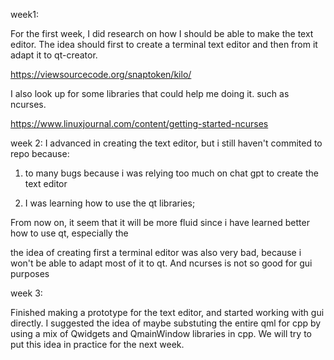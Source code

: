 week1:


For the first week, I did research on how I should be able to make the 
text editor. The idea should first to create a terminal text editor and
then from it adapt it to qt-creator.

https://viewsourcecode.org/snaptoken/kilo/

I also look up for some libraries that could help me doing it. such as ncurses.

https://www.linuxjournal.com/content/getting-started-ncurses


week 2:
I advanced in creating the text editor, but i still haven't commited to repo because:

1) to many bugs because i was relying too much on chat gpt to create the text editor

2) I was learning how to use the qt libraries;

From now on, it seem that it will be more fluid since i have learned better how to use qt, especially the <Qapplication>

the idea of creating first a terminal editor was also very bad, because i won't be able to adapt most of it to qt. And ncurses is not so good for gui purposes


week 3:

Finished making a prototype for the text editor, and started working with gui directly. I suggested the idea of maybe substuting the entire
qml for cpp by using a mix of Qwidgets and QmainWindow libraries in cpp. We will try to put this idea in practice for the next week.


